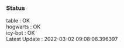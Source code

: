 ### Status


table : OK  
hogwarts : OK  
icy-bot : OK  
Latest Update : 2022-03-02 09:08:06.396397
